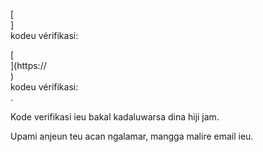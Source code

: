 [<br host>]<br action>kodeu vérifikasi:<br code>

[<br host>](https://<br host>)<br action>kodeu vérifikasi:<br code>.

Kode verifikasi ieu bakal kadaluwarsa dina hiji jam.

Upami anjeun teu acan ngalamar, mangga malire email ieu.